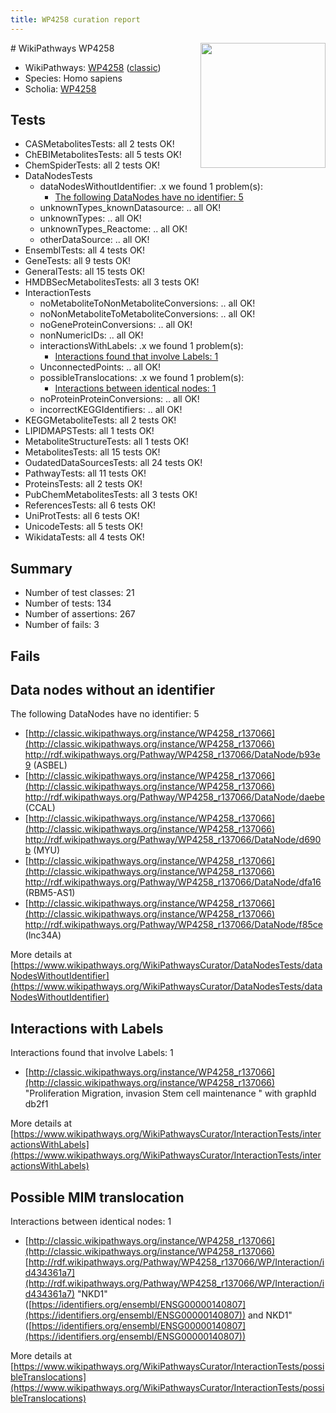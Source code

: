 ```yaml
---
title: WP4258 curation report
---
```


<img style="float: right; width: 200px" src="https://upload.wikimedia.org/wikipedia/commons/thumb/8/83/Wplogo_with_text_500.png/640px-Wplogo_with_text_500.png" />
# WikiPathways WP4258

* WikiPathways: [WP4258](https://wikipathways.org/pathways/WP4258) ([classic](https://classic.wikipathways.org/instance/WP4258))
* Species: Homo sapiens
* Scholia: [WP4258](https://scholia.toolforge.org/wikipathways/WP4258)
## Tests
* CASMetabolitesTests: all 2 tests OK!
* ChEBIMetabolitesTests: all 5 tests OK!
* ChemSpiderTests: all 2 tests OK!
* DataNodesTests
    * dataNodesWithoutIdentifier: .x we found 1 problem(s):
        * [The following DataNodes have no identifier: 5](#d2d32fa4)
    * unknownTypes_knownDatasource: .. all OK!
    * unknownTypes: .. all OK!
    * unknownTypes_Reactome: .. all OK!
    * otherDataSource: .. all OK!
* EnsemblTests: all 4 tests OK!
* GeneTests: all 9 tests OK!
* GeneralTests: all 15 tests OK!
* HMDBSecMetabolitesTests: all 3 tests OK!
* InteractionTests
    * noMetaboliteToNonMetaboliteConversions: .. all OK!
    * noNonMetaboliteToMetaboliteConversions: .. all OK!
    * noGeneProteinConversions: .. all OK!
    * nonNumericIDs: .. all OK!
    * interactionsWithLabels: .x we found 1 problem(s):
        * [Interactions found that involve Labels: 1](#630d2678)
    * UnconnectedPoints: .. all OK!
    * possibleTranslocations: .x we found 1 problem(s):
        * [Interactions between identical nodes: 1](#1c118206)
    * noProteinProteinConversions: .. all OK!
    * incorrectKEGGIdentifiers: .. all OK!
* KEGGMetaboliteTests: all 2 tests OK!
* LIPIDMAPSTests: all 1 tests OK!
* MetaboliteStructureTests: all 1 tests OK!
* MetabolitesTests: all 15 tests OK!
* OudatedDataSourcesTests: all 24 tests OK!
* PathwayTests: all 11 tests OK!
* ProteinsTests: all 2 tests OK!
* PubChemMetabolitesTests: all 3 tests OK!
* ReferencesTests: all 6 tests OK!
* UniProtTests: all 6 tests OK!
* UnicodeTests: all 5 tests OK!
* WikidataTests: all 4 tests OK!


## Summary

* Number of test classes: 21
* Number of tests: 134
* Number of assertions: 267
* Number of fails: 3

## Fails

<a name="d2d32fa4" />

## Data nodes without an identifier

The following DataNodes have no identifier: 5

* [http://classic.wikipathways.org/instance/WP4258_r137066](http://classic.wikipathways.org/instance/WP4258_r137066) http://rdf.wikipathways.org/Pathway/WP4258_r137066/DataNode/b93e9 (ASBEL)
* [http://classic.wikipathways.org/instance/WP4258_r137066](http://classic.wikipathways.org/instance/WP4258_r137066) http://rdf.wikipathways.org/Pathway/WP4258_r137066/DataNode/daebe (CCAL)
* [http://classic.wikipathways.org/instance/WP4258_r137066](http://classic.wikipathways.org/instance/WP4258_r137066) http://rdf.wikipathways.org/Pathway/WP4258_r137066/DataNode/d690b (MYU)
* [http://classic.wikipathways.org/instance/WP4258_r137066](http://classic.wikipathways.org/instance/WP4258_r137066) http://rdf.wikipathways.org/Pathway/WP4258_r137066/DataNode/dfa16 (RBM5-AS1)
* [http://classic.wikipathways.org/instance/WP4258_r137066](http://classic.wikipathways.org/instance/WP4258_r137066) http://rdf.wikipathways.org/Pathway/WP4258_r137066/DataNode/f85ce (lnc34A)


More details at [https://www.wikipathways.org/WikiPathwaysCurator/DataNodesTests/dataNodesWithoutIdentifier](https://www.wikipathways.org/WikiPathwaysCurator/DataNodesTests/dataNodesWithoutIdentifier)

<a name="630d2678" />

## Interactions with Labels

Interactions found that involve Labels: 1

* [http://classic.wikipathways.org/instance/WP4258_r137066](http://classic.wikipathways.org/instance/WP4258_r137066) "Proliferation
Migration, invasion
Stem cell maintenance
" with graphId db2f1


More details at [https://www.wikipathways.org/WikiPathwaysCurator/InteractionTests/interactionsWithLabels](https://www.wikipathways.org/WikiPathwaysCurator/InteractionTests/interactionsWithLabels)

<a name="1c118206" />

## Possible MIM translocation

Interactions between identical nodes: 1

* [http://classic.wikipathways.org/instance/WP4258_r137066](http://classic.wikipathways.org/instance/WP4258_r137066) [http://rdf.wikipathways.org/Pathway/WP4258_r137066/WP/Interaction/id434361a7](http://rdf.wikipathways.org/Pathway/WP4258_r137066/WP/Interaction/id434361a7) "NKD1" ([https://identifiers.org/ensembl/ENSG00000140807](https://identifiers.org/ensembl/ENSG00000140807)) and 
NKD1" ([https://identifiers.org/ensembl/ENSG00000140807](https://identifiers.org/ensembl/ENSG00000140807))


More details at [https://www.wikipathways.org/WikiPathwaysCurator/InteractionTests/possibleTranslocations](https://www.wikipathways.org/WikiPathwaysCurator/InteractionTests/possibleTranslocations)


